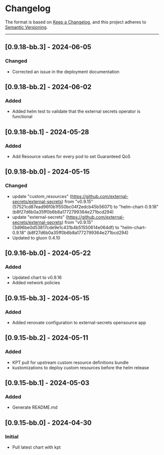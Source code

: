 # Changelog

The format is based on [Keep a Changelog](https://keepachangelog.com/en/1.0.0/), and this project adheres to [Semantic Versioning](https://semver.org/spec/v2.0.0.html).

---
## [0.9.18-bb.3] - 2024-06-05
### Changed
- Corrected an issue in the deployment documentation

## [0.9.18-bb.2] - 2024-06-02
### Added
- Added helm test to validate that the external secrets operator is functional


## [0.9.18-bb.1] - 2024-05-28
### Added
- Add Resource values for every pod to set Guaranteed QoS

## [0.9.18-bb.0] - 2024-05-15
### Changed
- update "custom_resources" (https://github.com/external-secrets/external-secrets) from "v0.9.15" (57521cd87ead96f0b1f550bc04f2edcb45b56071) to "helm-chart-0.9.18" (b8f27d6b0a35ff0b6b8a1772799364e271bcd294)
- update "external-secrets" (https://github.com/external-secrets/external-secrets) from "v0.9.15" (3d96be0d53817cde9e1c431b4b51550614e064df) to "helm-chart-0.9.18" (b8f27d6b0a35ff0b6b8a1772799364e271bcd294)
- Updated to gluon 0.4.10

## [0.9.16-bb.0] - 2024-05-22
### Added
- Updated chart to v0.9.16
- Added network policies

## [0.9.15-bb.3] - 2024-05-15
### Added
- Added renovate configuration to external-secrets opensource app

## [0.9.15-bb.2] - 2024-05-11
### Added
- KPT pull for upstream custom resource definitions bundle
- kustomizations to deploy custom resources before the helm release

## [0.9.15-bb.1] - 2024-05-03
### Added
- Generate README.md

## [0.9.15-bb.0] - 2024-04-30
### Initial
- Pull latest chart with kpt
